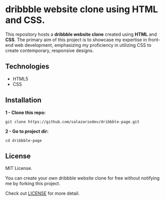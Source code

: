 # dribbble website clone using HTML and CSS.

This repository hosts a **dribbble website clone** created using **HTML** and **CSS**. The primary aim of this project is to showcase my expertise in front-end web development, emphasizing my proficiency in utilizing CSS to create contemporary, responsive designs.

## Technologies
- HTML5 
- CSS

## Installation

**1 - Clone this repo:**
```
git clone https://github.com/salazariodev/dribbble-page.git
```

**2 - Go to project dir:**
```
cd dribbble-page
```


## License
MIT License.

You can create your own dribbble website clone for free without notifying me by forking this project.

Check out [LICENSE](./LICENSE) for more detail.
